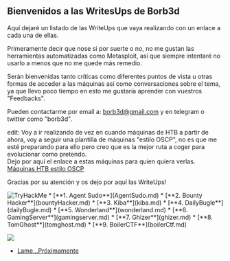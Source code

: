 ## Bienvenidos a las WritesUps de Borb3d

Aquí dejaré un listado de las WriteUps que vaya realizando con un enlace a cada una de ellas.

Primeramente decir que nose si por suerte o no, no me gustan las herramientas automatizadas como Metasploit, así que siempre intentaré no usarlo a menos que no me quede más remedio.

Serán bienvenidas tanto críticas como diferentes puntos de vista u otras formas de acceder a las máquinas así como conversaciones sobre el tema, ya que llevo poco tiempo en esto me gustaría aprender con vuestros "Feedbacks".

Pueden contactarme por email a: borb3d@gmail.com y en telegram o twitter como "borb3d".

edit: Voy a ir realizando de vez en cuando máquinas de HTB a partir de ahora, voy a seguir una plantilla de máquinas "estilo OSCP", no es que me esté preparando para ello pero creo que es la mejor ruta a coger para evolucionar como pretendo.  
Dejo por aquí el enlace a estas máquinas para quien quiera verlas.
[Máquinas HTB estilo OSCP](https://miro.medium.com/max/700/1*2h8wk0uAnDReRRPlCXMX7g.png)

Gracias por su atención y os dejo por aquí las WriteUps!




<img src="https://tryhackme-badges.s3.amazonaws.com/borb3d.png" alt="TryHackMe">
*  [**1. Agent Sudo**](AgentSudo.md)
*  [**2. Bounty Hacker**](bountyHacker.md)
*  [**3. Kiba**](kiba.md)
*  [**4. DailyBugle**](dailyBugle.md)
*  [**5. Wonderland**](wonderland.md)
*  [**6. GamingServer**](gamingserver.md)
*  [**7. Ghizer**](ghizer.md)
*  [**8. TomGhost**](tomghost.md)
*  [**9. BoilerCTF**](boilerCtf.md)


<a href="https://www.hackthebox.eu/home/users/profile/363852"> <img src="https://www.hackthebox.eu/badge/image/363852"></a>
*  [Lame...Próximamente]()
